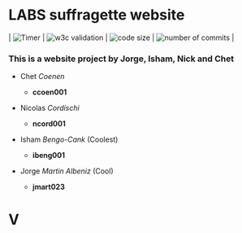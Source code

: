 # LABS suffragette website
| ![Timer](https://img.shields.io/date/1614013200?label=Turn%20In%20Time%3A) | ![w3c validation](https://img.shields.io/w3c-validation/default?preset=HTML&targetUrl=https%3A%2F%2Fgithub.com%2Fkodokoto%2FSC-Website-Project) | ![code size](https://img.shields.io/github/languages/code-size/kodokoto/SC-Website-Project) | ![number of commits](https://img.shields.io/github/commit-activity/w/kodokoto/SC-Website-Project) |
### This is a website project by Jorge, Isham, Nick and Chet
- Chet *Coenen*
	- **ccoen001**

- Nicolas *Cordischi*
	- **ncord001**

- Isham *Bengo-Cank* (Coolest)
	- **ibeng001**

- Jorge *Martin Albeniz* (Cool)
	- **jmart023**

# V